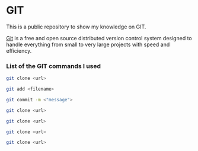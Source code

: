 # GIT

This is a public repository to show my knowledge on GIT.

[Git](https://git-scm.com/) is a free and open source distributed version control system designed to handle everything from small to very large projects with speed and efficiency.

### List of the GIT commands I used

```bash
git clone <url>
```
```bash
git add <filename>
```
```bash
git commit -m <"message">
```
```bash
git clone <url>
```
```bash
git clone <url>
```
```bash
git clone <url>
```
```bash
git clone <url>
```